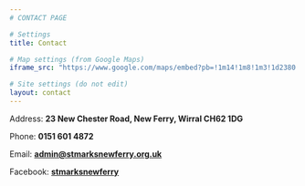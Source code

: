 ```yaml
---
# CONTACT PAGE

# Settings
title: Contact

# Map settings (from Google Maps)
iframe_src: "https://www.google.com/maps/embed?pb=!1m14!1m8!1m3!1d2380.9102009705393!2d-2.998313!3d53.362762000000004!3m2!1i1024!2i768!4f13.1!3m3!1m2!1s0x487b2752141a6549%3A0xaf74200d8aed0539!2sSt+Mark&#39;s+New+Ferry!5e0!3m2!1sen!2suk!4v1403791563775"

# Site settings (do not edit)
layout: contact
---
```

Address: **23 New Chester Road, New Ferry, Wirral CH62 1DG**

Phone: **0151 601 4872**

Email: **[admin@stmarksnewferry.org.uk](mailto:admin@stmarksnewferry.org.uk)**

Facebook: **[stmarksnewferry](https://www.facebook.com/stmarksnewferry)**
